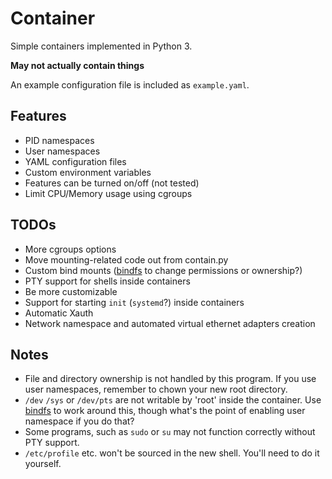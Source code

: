 Container
==============
Simple containers implemented in Python 3.

**May not actually contain things**

An example configuration file is included as `example.yaml`.

Features
---------------
- PID namespaces
- User namespaces
- YAML configuration files
- Custom environment variables
- Features can be turned on/off (not tested)
- Limit CPU/Memory usage using cgroups

TODOs
---------
- More cgroups options
- Move mounting-related code out from contain.py
- Custom bind mounts ([bindfs](http://bindfs.org/) to change permissions or ownership?)
- PTY support for shells inside containers
- Be more customizable
- Support for starting `init` (`systemd`?) inside containers
- Automatic Xauth
- Network namespace and automated virtual ethernet adapters creation

Notes
----------------
- File and directory ownership is not handled by this program. If you use user namespaces, remember to chown your new root directory.
- `/dev` `/sys` or `/dev/pts` are not writable by 'root' inside the container. Use [bindfs](http://bindfs.org/) to work around this, though what's the point of enabling user namespace if you do that?
- Some programs, such as `sudo` or `su` may not function correctly without PTY support.
- `/etc/profile` etc. won't be sourced in the new shell. You'll need to do it yourself.
